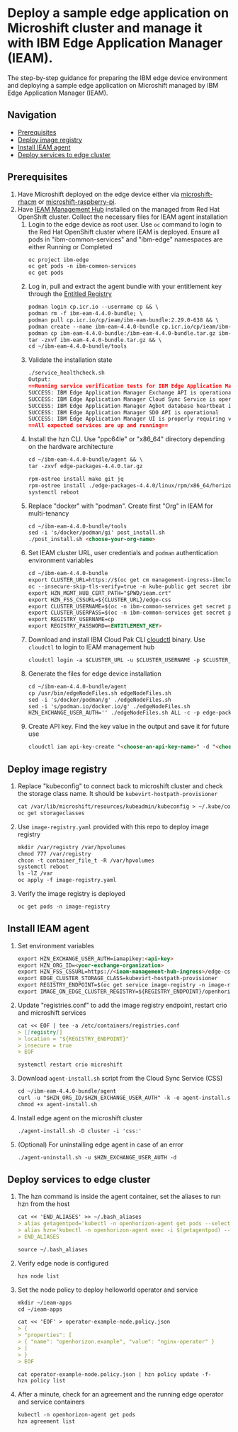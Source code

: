 # Deploy a sample edge application on Microshift cluster and manage it with IBM Edge Application Manager (IEAM).

The step-by-step guidance for preparing the IBM edge device environment and deploying a sample edge application on Microshift managed by IBM Edge Application Manager 
(IEAM).

## Navigation

- [Prerequisites](#prerequisites)
- [Deploy image registry](#deploy-image-registry)
- [Install IEAM agent](#install-ieam-agent)
- [Deploy services to edge cluster](#deploy-services-to-edge-cluster)

## Prerequisites

1. Have Microshift deployed on the edge device either via [microshift-rhacm](https://github.com/gargpriyank/telco-edge/tree/main/microshift-rhacm) or 
 [microshift-raspberry-pi](https://github.com/gargpriyank/telco-edge/tree/main/microshift-raspberry-pi).
2. Have [IEAM Management Hub](https://www.ibm.com/docs/en/eam/4.4?topic=installation-install-ieam) installed on the managed from Red Hat OpenShift cluster. Collect 
   the necessary files for IEAM agent installation
   1. Login to the edge device as root user. Use `oc` command to login to the Red Hat OpenShift cluster where IEAM is deployed. Ensure all pods in "ibm-common-services" 
      and "ibm-edge" namespaces are either Running or Completed
      ```markdown
      oc project ibm-edge
      oc get pods -n ibm-common-services
      oc get pods
      ```
   2. Log in, pull and extract the agent bundle with your entitlement key through the [Entitled Registry](https://myibm.ibm.com/products-services/containerlibrary)
      ```markdown
      podman login cp.icr.io --username cp && \
      podman rm -f ibm-eam-4.4.0-bundle; \
      podman pull cp.icr.io/cp/ieam/ibm-eam-bundle:2.29.0-638 && \
      podman create --name ibm-eam-4.4.0-bundle cp.icr.io/cp/ieam/ibm-eam-bundle:2.29.0-638 bash && \
      podman cp ibm-eam-4.4.0-bundle:/ibm-eam-4.4.0-bundle.tar.gz ibm-eam-4.4.0-bundle.tar.gz && \
      tar -zxvf ibm-eam-4.4.0-bundle.tar.gz && \
      cd ~/ibm-eam-4.4.0-bundle/tools
      ```
   3. Validate the installation state
      ```markdown
      ./service_healthcheck.sh
      Output:
      ==Running service verification tests for IBM Edge Application Manager==
      SUCCESS: IBM Edge Application Manager Exchange API is operational
      SUCCESS: IBM Edge Application Manager Cloud Sync Service is operational
      SUCCESS: IBM Edge Application Manager Agbot database heartbeat is current
      SUCCESS: IBM Edge Application Manager SDO API is operational
      SUCCESS: IBM Edge Application Manager UI is properly requiring valid authentication
      ==All expected services are up and running==
      ```
   4. Install the hzn CLI. Use "ppc64le" or "x86_64" directory depending on the hardware architecture
      ```markdown
      cd ~/ibm-eam-4.4.0-bundle/agent && \
      tar -zxvf edge-packages-4.4.0.tar.gz
      
      rpm-ostree install make git jq
      rpm-ostree install ./edge-packages-4.4.0/linux/rpm/x86_64/horizon-cli-*.x86_64.rpm
      systemctl reboot
      ```
   5. Replace "docker" with "podman". Create first "Org" in IEAM for multi-tenancy
      ```markdown
      cd ~/ibm-eam-4.4.0-bundle/tools
      sed -i 's/docker/podman/gi' post_install.sh
      ./post_install.sh <choose-your-org-name>
      ```
   6. Set IEAM cluster URL, user credentials and `podman` authentication environment variables
      ```markdown
      cd ~/ibm-eam-4.4.0-bundle
      export CLUSTER_URL=https://$(oc get cm management-ingress-ibmcloud-cluster-info -o jsonpath='{.data.cluster_ca_domain}' -n ibm-common-services)
      oc --insecure-skip-tls-verify=true -n kube-public get secret ibmcloud-cluster-ca-cert -o jsonpath="{.data.ca\.crt}" | base64 --decode > ieam.crt
      export HZN_MGMT_HUB_CERT_PATH="$PWD/ieam.crt"
      export HZN_FSS_CSSURL=${CLUSTER_URL}/edge-css
      export CLUSTER_USERNAME=$(oc -n ibm-common-services get secret platform-auth-idp-credentials -o jsonpath='{.data.admin_username}' | base64 --decode)
      export CLUSTER_USERPASS=$(oc -n ibm-common-services get secret platform-auth-idp-credentials -o jsonpath='{.data.admin_password}' | base64 --decode)
      export REGISTRY_USERNAME=cp
      export REGISTRY_PASSWORD=<ENTITLEMENT_KEY>
      ```
   7. Download and install IBM Cloud Pak CLI [cloudctl](https://www.ibm.com/docs/en/eam/4.4?topic=cli-installing-cloudctl-kubectl-oc) binary. Use `cloudctl` to login to 
      IEAM management hub
      ```markdown
      cloudctl login -a $CLUSTER_URL -u $CLUSTER_USERNAME -p $CLUSTER_USERPASS -n ibm-edge --skip-ssl-validation
      ```
   8. Generate the files for edge device installation
      ```markdown
      cd ~/ibm-eam-4.4.0-bundle/agent
      cp /usr/bin/edgeNodeFiles.sh edgeNodeFiles.sh
      sed -i 's/docker/podman/g' ./edgeNodeFiles.sh
      sed -i 's/podman.io/docker.io/g' ./edgeNodeFiles.sh
      HZN_EXCHANGE_USER_AUTH='' ./edgeNodeFiles.sh ALL -c -p edge-packages-4.4.0 -r cp.icr.io/cp/ieam
      ```
   9. Create API key. Find the key value in the output and save it for future use
      ```markdown
      cloudctl iam api-key-create "<choose-an-api-key-name>" -d "<choose-an-api-key-description>"
      ```
      
## Deploy image registry

1. Replace "kubeconfig" to connect back to microshift cluster and check the storage class name. It should be `kubevirt-hostpath-provisioner`
   ```markdown
   cat /var/lib/microshift/resources/kubeadmin/kubeconfig > ~/.kube/config
   oc get storageclasses
   ```
2. Use `image-registry.yaml` provided with this repo to deploy image registry
   ```markdown
   mkdir /var/registry /var/hpvolumes
   chmod 777 /var/registry
   chcon -t container_file_t -R /var/hpvolumes
   systemctl reboot
   ls -lZ /var
   oc apply -f image-registry.yaml
   ```
3. Verify the image registry is deployed
   ```markdown
   oc get pods -n image-registry
   ```
   
## Install IEAM agent

1. Set environment variables
   ```markdown
   export HZN_EXCHANGE_USER_AUTH=iamapikey:<api-key>
   export HZN_ORG_ID=<your-exchange-organization>
   export HZN_FSS_CSSURL=https://<ieam-management-hub-ingress>/edge-css/
   export EDGE_CLUSTER_STORAGE_CLASS=kubevirt-hostpath-provisioner
   export REGISTRY_ENDPOINT=$(oc get service image-registry -n image-registry  -o 'jsonpath={.spec.clusterIP}'):5000
   export IMAGE_ON_EDGE_CLUSTER_REGISTRY=${REGISTRY_ENDPOINT}/openhorizon-agent/amd64_anax_k8s
   ```
2. Update "registries.conf" to add the image registry endpoint, restart crio and microshift services
   ```markdown
   cat << EOF | tee -a /etc/containers/registries.conf
   > [[registry]]
   > location = "${REGISTRY_ENDPOINT}"
   > insecure = true
   > EOF
   
   systemctl restart crio microshift
   ```
3. Download `agent-install.sh` script from the Cloud Sync Service (CSS)
   ```markdown
   cd ~/ibm-eam-4.4.0-bundle/agent
   curl -u "$HZN_ORG_ID/$HZN_EXCHANGE_USER_AUTH" -k -o agent-install.sh $HZN_FSS_CSSURL/api/v1/objects/IBM/agent_files/agent-install.sh/data
   chmod +x agent-install.sh
   ```
4. Install edge agent on the microshift cluster
   ```markdown
   ./agent-install.sh -D cluster -i 'css:'
   ```
5. (Optional) For uninstalling edge agent in case of an error
   ```markdown
   ./agent-uninstall.sh -u $HZN_EXCHANGE_USER_AUTH -d
   ```
   
## Deploy services to edge cluster

1. The hzn command is inside the agent container, set the aliases to run hzn from the host
   ```markdown
   cat << 'END_ALIASES' >> ~/.bash_aliases
   > alias getagentpod='kubectl -n openhorizon-agent get pods --selector=app=agent -o jsonpath={.items[].metadata.name}'
   > alias hzn='kubectl -n openhorizon-agent exec -i $(getagentpod) -- hzn'
   > END_ALIASES
   
   source ~/.bash_aliases
   ```
2. Verify edge node is configured
   ```markdown
   hzn node list
   ```
3. Set the node policy to deploy helloworld operator and service
   ```markdown
   mkdir ~/ieam-apps
   cd ~/ieam-apps
   
   cat << 'EOF' > operator-example-node.policy.json
   > {
   > "properties": [
   > { "name": "openhorizon.example", "value": "nginx-operator" }
   > ]
   > }
   > EOF
   
   cat operator-example-node.policy.json | hzn policy update -f-
   hzn policy list
   ```
4. After a minute, check for an agreement and the running edge operator and service containers
   ```markdown
   kubectl -n openhorizon-agent get pods
   hzn agreement list
   ```